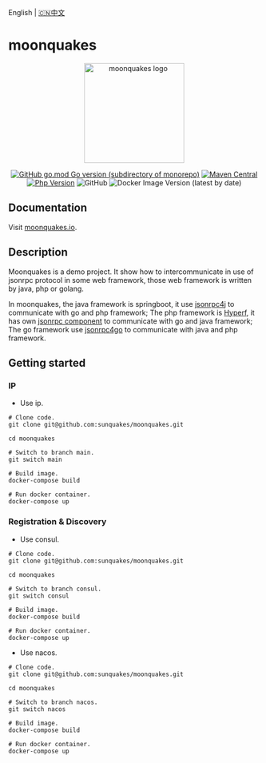 English | [🇨🇳中文](README_ZH.md)

# moonquakes

<p align="center"><a href="https://moonquakes.io/" target="_blank" rel="noopener noreferrer"><img width="200" src="https://www.moonquakes.io/images/logo.png" alt="moonquakes logo"></a></p>
<p align="center">
    <a href="https://github.com/sunquakes/jsonrpc4go"><img alt="GitHub go.mod Go version (subdirectory of monorepo)" src="https://img.shields.io/github/go-mod/go-version/sunquakes/moonquakes?filename=go%2Fgo.mod"></a>
    <a href="https://github.com/sunquakes/jsonrpc4j"><img alt="Maven Central" src="https://img.shields.io/maven-central/v/com.sunquakes/jsonrpc4j"></a>
    <a href="https://github.com/hyperf/hyperf"><img src="https://img.shields.io/badge/hyperf-%3E=3.0-brightgreen.svg?maxAge=2592000" alt="Php Version"></a>
    <img alt="GitHub" src="https://img.shields.io/github/license/sunquakes/moonquakes?color=blue">
    <img alt="Docker Image Version (latest by date)" src="https://img.shields.io/docker/v/sunquakes/moonquakes?color=green">
</p> 

## Documentation

Visit [moonquakes.io](https://moonquakes.io).

## Description

Moonquakes is a demo project. It show how to intercommunicate in use of jsonrpc protocol in some web framework, those
web framework is written by java, php or golang.

In moonquakes, the java framework is springboot, it use [jsonrpc4j](https://github.com/sunquakes/jsonrpc4j) to
communicate with go and php framework; The php framework is [Hyperf](https://github.com/hyperf/hyperf), it has
own [jsonrpc component](https://www.hyperf.wiki/3.0/#/en/json-rpc) to communicate with go and java framework; The go
framework use [jsonrpc4go](https://github.com/sunquakes/jsonrpc4go) to communicate with java and php framework.

## Getting started

### IP

- Use ip.

```shell
# Clone code.
git clone git@github.com:sunquakes/moonquakes.git

cd moonquakes

# Switch to branch main.
git switch main

# Build image.
docker-compose build

# Run docker container.
docker-compose up
```

### Registration & Discovery

- Use consul.

```shell
# Clone code.
git clone git@github.com:sunquakes/moonquakes.git

cd moonquakes

# Switch to branch consul.
git switch consul

# Build image.
docker-compose build

# Run docker container.
docker-compose up
```

- Use nacos.

```shell
# Clone code.
git clone git@github.com:sunquakes/moonquakes.git

cd moonquakes

# Switch to branch nacos.
git switch nacos

# Build image.
docker-compose build

# Run docker container.
docker-compose up
```
